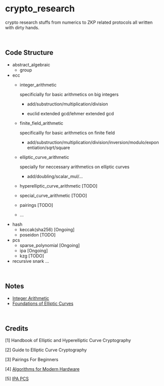 # crypto_research

crypto research stuffs from numerics to ZKP related protocols all written with dirty hands.

<br />

## Code Structure
- abstract_algebraic
    - group
- ecc 
    - integer_arithmetic

        specificially for basic arithmetics on big integers

        - add/substruction/multiplication/division

        - euclid extended gcd/lehmer extended gcd

    - finite_field_arithmetic

        specificailly for basic arithmetics on finite field

        - add/substruction/multiplication/division/inversion/modulo/exponentiation/sqrt/square

    - elliptic_curve_arithmetic 

        specially for neccessary arithmetics on elliptic curves

        - add/doubling/scalar_mul/...

    - hyperelliptic_curve_arithmetic [TODO] 
    - special_curve_arithmetic [TODO]
    - pairings [TODO]
    - ...
- hash
    - keccak(sha256) [Ongoing]
    - poseidon [TODO]
- pcs
    - sparse_polynomial [Ongoing]
    - ipa [Ongoing]
    - kzg [TODO]
- recursive snark
    ...

<br />

## Notes 

- [Integer Arithmetic](https://hackmd.io/@70xfCGp1QViTYYJh3AMrQg/rkF-5hHwT)
- [Foundations of Elliptic Curves
](https://hackmd.io/@70xfCGp1QViTYYJh3AMrQg/HJ7rcsY4a)

<br />

## Credits

[1] Handbook of Elliptic and Hyperelliptic Curve Cryptography

[2] Guide to Elliptic Curve Cryptography

[3] Pairings For Beginners

[4] [Algorithms for Modern Hardware](https://en.algorithmica.org/hpc/)

[5] [IPA PCS](https://hackmd.io/@arijitdutta67/r1ZFKoHy2#Accumulation-of-IPA-PCS-and-Recursive-Process-in-Aztec-3)